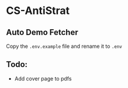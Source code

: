 # CS-AntiStrat

## Auto Demo Fetcher
Copy the `.env.example` file and rename it to `.env`

## Todo:
- Add cover page to pdfs
